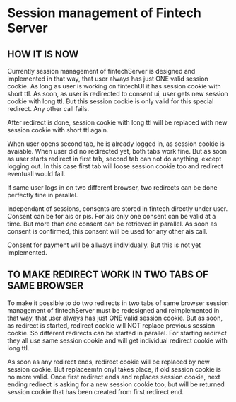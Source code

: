 # Session management of Fintech Server

## HOW IT IS NOW

Currently session management of fintechServer is designed and implemented in that way, that user always has just ONE valid session cookie. As long as user is working on fintechUI it has session cookie with short ttl. As soon, as user is redirected to consent ui, user gets new session cookie with long ttl. But this session cookie is only valid for this special redirect. Any other call fails.

After redirect is done, session cookie with long ttl will be replaced with new session cookie with short ttl again.

When user opens second tab, he is already logged in, as session cookie is avaiable. When user did no redirected yet, both tabs work fine. But as soon as user starts redirect in first tab, second tab can not do anything, except logging out. In this case first tab will loose session cookie too and redirect eventuall would fail.

If same user logs in on two different browser, two redirects can be done perfectly fine in parallel.

Independant of sessions, consents are stored in fintech directly under user. Consent can be for ais or pis. For ais only one consent can be valid at a time. But more than one consent can be retrieved in parallel. As soon as consent is confirmed, this consent will be used for any other ais call.

Consent for payment will be allways individually. But this is not yet implemented.

## TO MAKE REDIRECT WORK IN TWO TABS OF SAME BROWSER

To make it possible to do two redirects in two tabs of same browser session management of fintechServer must be redesigned and reimplemented in that way, that user always has just ONE valid session cookie. But as soon, as redirect is started, redirect cookie will NOT replace previous session cookie. So different redirects can be started in parallel. For starting redirect they all use same session cookie and will get individual redirect cookie with long ttl.

As soon as any redirect ends, redirect cookie will be replaced by new session cookie. But replaceemtn onyl takes place, if old session cookie is no more valid. Once first redirect ends and replaces session cookie, next ending redirect is asking for a new session cookie too, but will be returned session cookie that has been created from first redirect end.

